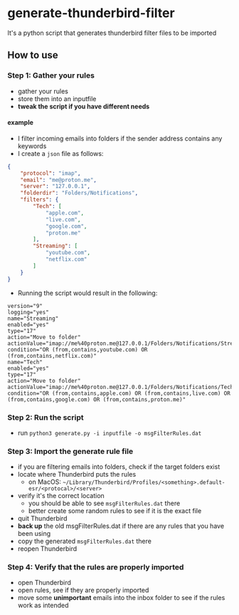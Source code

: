 # generate-thunderbird-filter

It's a python script that generates thunderbird filter files to be imported

## How to use

### Step 1: Gather your rules
- gather your rules
- store them into an inputfile
- **tweak the script if you have different needs**

#### example
- I filter incoming emails into folders if the sender address contains any keywords
- I create a `json` file as follows:
```json
{
    "protocol": "imap",
    "email": "me@proton.me",
    "server": "127.0.0.1",
    "folderdir": "Folders/Notifications",
    "filters": {
        "Tech": [
            "apple.com",
            "live.com",
            "google.com",
            "proton.me"
        ],
        "Streaming": [
            "youtube.com",
            "netflix.com"
        ]
    }
}
```
- Running the script would result in the following:
```dat
version="9"
logging="yes"
name="Streaming"
enabled="yes"
type="17"
action="Move to folder"
actionValue="imap://me%40proton.me@127.0.0.1/Folders/Notifications/Streaming"
condition="OR (from,contains,youtube.com) OR (from,contains,netflix.com)"
name="Tech"
enabled="yes"
type="17"
action="Move to folder"
actionValue="imap://me%40proton.me@127.0.0.1/Folders/Notifications/Tech"
condition="OR (from,contains,apple.com) OR (from,contains,live.com) OR (from,contains,google.com) OR (from,contains,proton.me)"
```

### Step 2: Run the script
- run `python3 generate.py -i inputfile -o msgFilterRules.dat`

### Step 3: Import the generate rule file
- if you are filtering emails into folders, check if the target folders exist
- locate where Thunderbird puts the rules
    - on MacOS: `~/Library/Thunderbird/Profiles/<something>.default-esr/<protocal>/<server>`
- verify it's the correct location
    - you should be able to see `msgFilterRules.dat` there
    - better create some random rules to see if it is the exact file
- quit Thunderbird
- **back up** the old msgFilterRules.dat if there are any rules that you have been using
- copy the generated `msgFilterRules.dat` there
- reopen Thunderbird

### Step 4: Verify that the rules are properly imported
- open Thunderbird
- open rules, see if they are properly imported
- move some **unimportant** emails into the inbox folder to see if the rules work as intended
